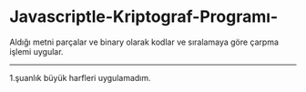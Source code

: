 # Javascriptle-Kriptograf-Programı-
Aldığı metni parçalar ve binary olarak kodlar ve sıralamaya göre çarpma işlemi uygular.

--------------------------------
1.şuanlık büyük harfleri uygulamadım.
